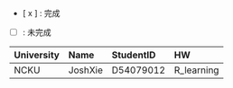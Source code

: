 
- [ x ] : 完成
- [ ] : 未完成


University  |  Name    | StudentID  |   HW 
:---------- |:-------- |:---------- |:------
 NCKU       | JoshXie  | D54079012  | R_learning

